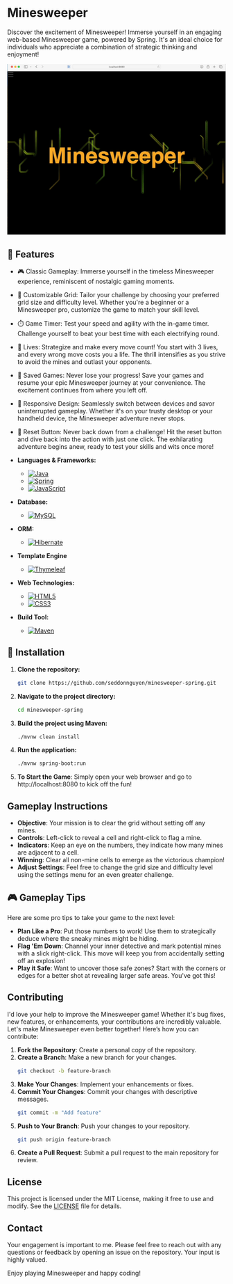 # Minesweeper
Discover the excitement of Minesweeper! Immerse yourself in an engaging web-based Minesweeper game, powered by Spring. It's an ideal choice for individuals who appreciate a combination of strategic thinking and enjoyment!

![Minesweeper Demo](minesweeper-demo.gif)

## 🚀 Features
- 🎮 Classic Gameplay: Immerse yourself in the timeless Minesweeper experience, reminiscent of nostalgic gaming moments.
- 📏 Customizable Grid: Tailor your challenge by choosing your preferred grid size and difficulty level. Whether you're a beginner or a Minesweeper pro, customize the game to match your skill level.
- ⏱️ Game Timer: Test your speed and agility with the in-game timer. Challenge yourself to beat your best time with each electrifying round.
- 💖 Lives: Strategize and make every move count! You start with 3 lives, and every wrong move costs you a life. The thrill intensifies as you strive to avoid the mines and outlast your opponents.
- 💾 Saved Games: Never lose your progress! Save your games and resume your epic Minesweeper journey at your convenience. The excitement continues from where you left off.
- 📱 Responsive Design: Seamlessly switch between devices and savor uninterrupted gameplay. Whether it's on your trusty desktop or your handheld device, the Minesweeper adventure never stops.
- 🔄 Reset Button: Never back down from a challenge! Hit the reset button and dive back into the action with just one click. The exhilarating adventure begins anew, ready to test your skills and wits once more!

- **Languages & Frameworks:** 
  - [![Java](https://img.shields.io/badge/Java-%23ED8B00.svg?style=flat&logo=java&logoColor=white)](https://dev.java/)
  - [![Spring](https://img.shields.io/badge/Spring-%236DB33F.svg?style=flat&logo=spring&logoColor=white)](https://spring.io/)
  - [![JavaScript](https://img.shields.io/badge/JavaScript-%23F7DF1E.svg?style=flat&logo=javascript&logoColor=black)](https://www.javascript.com/)
- **Database:**
  - [![MySQL](https://img.shields.io/badge/MySQL-%234479A1.svg?style=flat&logo=mysql&logoColor=white)](https://www.mysql.com/)
- **ORM:**
  - [![Hibernate](https://img.shields.io/badge/Hibernate-%23992774.svg?style=flat&logo=hibernate&logoColor=white)](https://hibernate.org/)
- **Template Engine**
  - [![Thymeleaf](https://img.shields.io/badge/Thymeleaf-005F0F?style=flat&logo=thymeleaf&logoColor=white)](https://www.thymeleaf.org/)
- **Web Technologies:** 
  - [![HTML5](https://img.shields.io/badge/HTML5-%23E34F26.svg?style=flat&logo=html5&logoColor=white)](https://developer.mozilla.org/en-US/docs/Web/HTML)
  - [![CSS3](https://img.shields.io/badge/CSS3-%231572B6.svg?style=flat&logo=css3&logoColor=white)](https://developer.mozilla.org/en-US/docs/Web/CSS)
- **Build Tool:**
  - [![Maven](https://img.shields.io/badge/Maven-C71A36?style=flat&logo=apache-maven&logoColor=white)](https://maven.apache.org/)

## 📝 Installation
1. **Clone the repository:**
   ```bash
   git clone https://github.com/seddonnguyen/minesweeper-spring.git
   ```
2. **Navigate to the project directory:**
   ```bash
   cd minesweeper-spring
   ```
3. **Build the project using Maven:**
   ```bash
   ./mvnw clean install
   ```
4. **Run the application:**
   ```bash
   ./mvnw spring-boot:run
   ```
5. **To Start the Game**: Simply open your web browser and go to http://localhost:8080 to kick off the fun!

## Gameplay Instructions
- **Objective**: Your mission is to clear the grid without setting off any mines.
- **Controls**: Left-click to reveal a cell and right-click to flag a mine.
- **Indicators**: Keep an eye on the numbers, they indicate how many mines are adjacent to a cell.
- **Winning**: Clear all non-mine cells to emerge as the victorious champion!
- **Adjust Settings**: Feel free to change the grid size and difficulty level using the settings menu for an even greater challenge.

## 🎮 Gameplay Tips
Here are some pro tips to take your game to the next level:
- **Plan Like a Pro**: Put those numbers to work! Use them to strategically deduce where the sneaky mines might be hiding.
- **Flag 'Em Down**: Channel your inner detective and mark potential mines with a slick right-click. This move will keep you from accidentally setting off an explosion!
- **Play it Safe**: Want to uncover those safe zones? Start with the corners or edges for a better shot at revealing larger safe areas. You've got this!

## Contributing
I'd love your help to improve the Minesweeper game! Whether it's bug fixes, new features, or enhancements, your contributions are incredibly valuable. Let's make Minesweeper even better together! Here’s how you can contribute:
1. **Fork the Repository**: Create a personal copy of the repository.
2. **Create a Branch**: Make a new branch for your changes.
   ```bash
   git checkout -b feature-branch
   ```
3. **Make Your Changes**: Implement your enhancements or fixes.
4. **Commit Your Changes**: Commit your changes with descriptive messages.
   ```bash
   git commit -m "Add feature"
   ```
5. **Push to Your Branch**: Push your changes to your repository.
   ```bash
   git push origin feature-branch
   ```
6. **Create a Pull Request**: Submit a pull request to the main repository for review.

## License
This project is licensed under the MIT License, making it free to use and modify. See the [LICENSE](https://github.com/seddonnguyen/minesweeper-spring/blob/main/LICENSE) file for details.

## Contact
Your engagement is important to me. Please feel free to reach out with any questions or feedback by opening an issue on the repository. Your input is highly valued.

Enjoy playing Minesweeper and happy coding!

